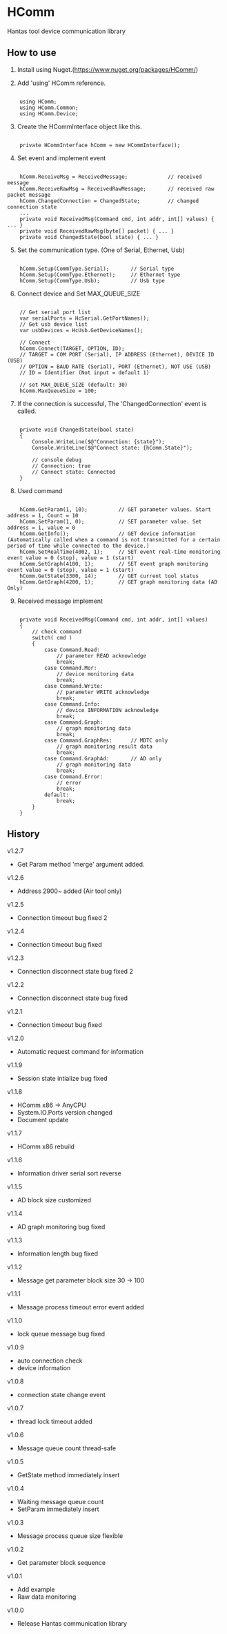 # HComm
Hantas tool device communication library

## How to use
1. Install using Nuget.(https://www.nuget.org/packages/HComm/)

2. Add 'using' HComm reference.
<pre><code>
    using HComm;
    using HComm.Common;
    using HComm.Device;
</code></pre>
3. Create the HCommInterface object like this.
<pre><code>
    private HCommInterface hComm = new HCommInterface();
</code></pre>
4. Set event and implement event
<pre><code>
    hComm.ReceiveMsg = ReceivedMessage;             // received message
    hComm.ReceiveRawMsg = ReceivedRawMessage;       // received raw packet message
    hComm.ChangedConnection = ChangedState;         // changed connection state
    ...
    private void ReceivedMsg(Command cmd, int addr, int[] values) { ... }
    private void ReceivedRawMsg(byte[] packet) { ... }
    private void ChangedState(bool state) { ... }
</code></pre>
5. Set the communication type. (One of Serial, Ethernet, Usb)
<pre><code>
    hComm.Setup(CommType.Serial);       // Serial type
    hComm.Setup(CommType.Ethernet);     // Ethernet type
    hComm.Setup(CommType.Usb);          // Usb type
</code></pre>
6. Connect device and Set MAX_QUEUE_SIZE
<pre><code>
    // Get serial port list
    var serialPorts = HcSerial.GetPortNames();
    // Get usb device list
    var usbDevices = HcUsb.GetDeviceNames();

    // Connect
    hComm.Connect(TARGET, OPTION, ID);
    // TARGET = COM PORT (Serial), IP ADDRESS (Ethernet), DEVICE ID (USB)
    // OPTION = BAUD RATE (Serial), PORT (Ethernet), NOT USE (USB)
    // ID = Identifier (Not input = default 1)

    // set MAX_QUEUE_SIZE (default: 30)
    hComm.MaxQueueSize = 100;
</code></pre>

7. If the connection is successful, The 'ChangedConnection' event is called.
<pre><code>
    private void ChangedState(bool state)
    {
        Console.WriteLine($@"Connection: {state}");
        Console.WriteLine($@"Connect state: {hComm.State}");
        
        // console debug
        // Connection: true
        // Connect state: Connected
    }
</code></pre>
8. Used command
<pre><code>
    hComm.GetParam(1, 10);          // GET parameter values. Start address = 1, Count = 10
    hComm.SetParam(1, 0);           // SET parameter value. Set address = 1, value = 0
    hComm.GetInfo();                // GET device information (Automatically called when a command is not transmitted for a certain period of time while connected to the device.)
    hComm.SetRealTime(4002, 1);     // SET event real-time monitoring event value = 0 (stop), value = 1 (start)
    hComm.SetGraph(4100, 1);        // SET event graph monitoring event value = 0 (stop), value = 1 (start)
    hComm.GetState(3300, 14);       // GET current tool status
    hComm.GetGraph(4200, 1);        // GET graph monitoring data (AD Only)
</code></pre>

9. Received message implement
<pre><code>
    private void ReceivedMsg(Command cmd, int addr, int[] values)
    {
        // check command
        switch( cmd )
        {
            case Command.Read:
                // parameter READ acknowledge
                break;
            case Command.Mor:
                // device monitoring data
                break;
            case Command.Write:
                // parameter WRITE acknowledge
                break;
            case Command.Info:
                // device INFORMATION acknowledge
                break;
            case Command.Graph:
                // graph monitoring data
                break;
            case Command.GraphRes:      // MDTC only
                // graph monitoring result data
                break;
            case Command.GraphAd:       // AD only
                // graph monitoring data
                break;
            case Command.Error:
                // error
                break;
            default:
                break;
        }
    }
</code></pre>
## History

v1.2.7
 - Get Param method 'merge' argument added.

v1.2.6
 - Address 2900~ added (Air tool only)

v1.2.5 
 - Connection timeout bug fixed 2

v1.2.4
 - Connection timeout bug fixed

v1.2.3
 - Connection disconnect state bug fixed 2

v1.2.2
 - Connection disconnect state bug fixed

v1.2.1
 - Connection timeout bug fixed

v1.2.0
 - Automatic request command for information

v1.1.9
 - Session state intialize bug fixed

v1.1.8
 - HComm x86 -> AnyCPU
 - System.IO.Ports version changed
 - Document update

v1.1.7
 - HComm x86 rebuild

v1.1.6
 - Information driver serial sort reverse

v1.1.5
 - AD block size customized

v1.1.4
 - AD graph monitoring bug fixed

v1.1.3
 - Information length bug fixed

v1.1.2
 - Message get parameter block size 30 -> 100

v1.1.1
 - Message process timeout error event added

v1.1.0
 - lock queue message bug fixed

v1.0.9
 - auto connection check
 - device information

v1.0.8
 - connection state change event
 
v1.0.7
- thread lock timeout added

v1.0.6
- Message queue count thread-safe

v1.0.5
- GetState method immediately insert

v1.0.4
- Waiting message queue count
- SetParam immediately insert

v1.0.3
- Message process queue size flexible

v1.0.2
- Get parameter block sequence

v1.0.1
- Add example
- Raw data monitoring

v1.0.0
- Release Hantas communication library
